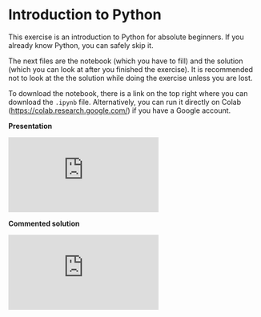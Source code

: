 # Introduction to Python

This exercise is an introduction to Python for absolute beginners. If you already know Python, you can safely skip it. 

The next files are the notebook (which you have to fill) and the solution (which you can look at after you finished the exercise). It is recommended not to look at the the solution while doing the exercise unless you are lost. 

To download the notebook, there is a link on the top right where you can download the `.ipynb` file. Alternatively, you can run it directly on Colab (<https://colab.research.google.com/>) if you have a Google account. 

**Presentation**

<div class="embed-container">
  <iframe src="https://www.youtube.com/embed/MntrXJ1HNhc" frameborder="0" allowfullscreen></iframe>
</div>

**Commented solution**

<div class="embed-container">
  <iframe src="https://www.youtube.com/embed/lrvg9Ntrkf4" frameborder="0" allowfullscreen></iframe>
</div>


